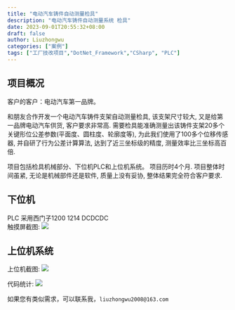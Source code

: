 ```yaml
---
title: "电动汽车铸件自动测量检具"
description: "电动汽车铸件自动测量系统 检具"
date: 2023-09-01T20:55:32+08:00
draft: false
author: Liuzhongwu
categories: ["案例"]
tags: ["工厂技改项目","DotNet_Framework","CSharp", "PLC"]
---
```



## 项目概况
客户的客户：电动汽车第一品牌。 

和朋友合作开发一个电动汽车铸件支架自动测量检具, 该支架尺寸较大, 又是给第一品牌电动汽车供货, 客户要求非常高. 需要检具能准确测量出该铸件支架20多个关键形位公差参数(平面度、圆柱度、轮廓度等), 为此我们使用了100多个位移传感器, 并自研了行为公差计算算法, 达到了近三坐标级的精度, 测量效率比三坐标高百倍.  

项目包括检具机械部分、下位机PLC和上位机系统。 项目历时4个月. 
项目整体时间虽紧, 无论是机械部件还是软件, 质量上没有妥协, 整体结果完全符合客户要求.
 
## 下位机
PLC 采用西门子1200 1214 DCDCDC   
触摸屏截图: 
 ![](../car_part_measure_files/2.png)


## 上位机系统
上位机截图: 
 ![](../car_part_measure_files/3.png)

 代码统计: 
![](../car_part_measure_files/1.png) 


如果您有类似需求，可以联系我，`liuzhongwu2008@163.com`